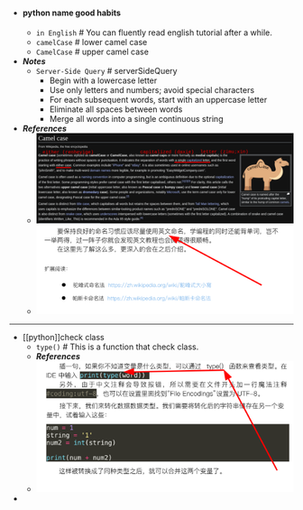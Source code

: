 - #### python name good habits
    - `in English` # You can fluently read english tutorial after a while.
    - `camelCase` # lower camel case
    - `CamelCase` # upper camel case
- ***Notes***
    - `Server-Side Query` # serverSideQuery
        - Begin with a lowercase letter
        - Use only letters and numbers; avoid special characters
        - For each subsequent words, start with an uppercase letter
        - Eliminate all spaces between words
        - Merge all words into a single continuous string
- ***References***
    - ![image.png](../assets/image_1663594757809_0.png)
    - ![image.png](../assets/image_1663594795061_0.png)
- ---
- [[python]]check class
  * `type()` # This is a function that check class.
  * ***References***
  * ![image.png](../assets/image_1663596554170_0.png)
-
